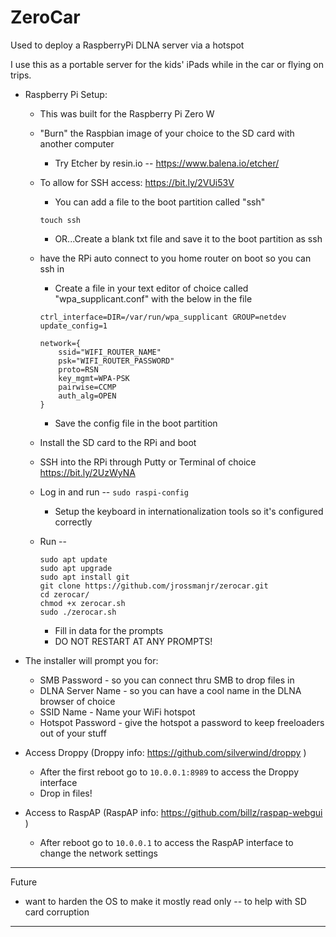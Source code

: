 # ZeroCar
Used to deploy a RaspberryPi DLNA server via a hotspot

I use this as a portable server for the kids' iPads while in the car or flying on trips.

- Raspberry Pi Setup:
    - This was built for the Raspberry Pi Zero W

    - "Burn" the Raspbian image of your choice to the SD card with another computer
        - Try Etcher by resin.io -- https://www.balena.io/etcher/

    - To allow for SSH access: https://bit.ly/2VUi53V
        - You can add a file to the boot partition called "ssh"
       ```
       touch ssh
       ```
        - OR...Create a blank txt file and save it to the boot partition as ssh

    - have the RPi auto connect to you home router on boot so you can ssh in
        - Create a file in your text editor of choice called "wpa_supplicant.conf" with the below in the file
        ```
        ctrl_interface=DIR=/var/run/wpa_supplicant GROUP=netdev
        update_config=1

        network={
            ssid="WIFI_ROUTER_NAME"
            psk="WIFI_ROUTER_PASSWORD"
            proto=RSN
            key_mgmt=WPA-PSK
            pairwise=CCMP
            auth_alg=OPEN
        }
        ```
        - Save the config file in the boot partition

    - Install the SD card to the RPi and boot

    - SSH into the RPi through Putty or Terminal of choice https://bit.ly/2UzWyNA

    - Log in and run -- `sudo raspi-config`
        - Setup the keyboard in internationalization tools so it's configured correctly

    - Run --
        ```
        sudo apt update
        sudo apt upgrade
        sudo apt install git
        git clone https://github.com/jrossmanjr/zerocar.git
        cd zerocar/
        chmod +x zerocar.sh
        sudo ./zerocar.sh
        ```
        - Fill in data for the prompts
        - DO NOT RESTART AT ANY PROMPTS!

- The installer will prompt you for:
    - SMB Password - so you can connect thru SMB to drop files in
    - DLNA Server Name - so you can have a cool name in the DLNA browser of choice
    - SSID Name - Name your WiFi hotspot
    - Hotspot Password - give the hotspot a password to keep freeloaders out of your stuff
    
- Access Droppy (Droppy info: https://github.com/silverwind/droppy )
    - After the first reboot go to ``` 10.0.0.1:8989 ``` to access the Droppy interface
    - Drop in files!
- Access to RaspAP (RaspAP info: https://github.com/billz/raspap-webgui )  
    - After reboot go to ```10.0.0.1``` to access the RaspAP interface to change the network settings

-------------------------------------------------------------------------------------------------------------------------
Future
- want to harden the OS to make it mostly read only -- to help with SD card corruption



-------------------------------------------------------------------------------------------------------------------------
